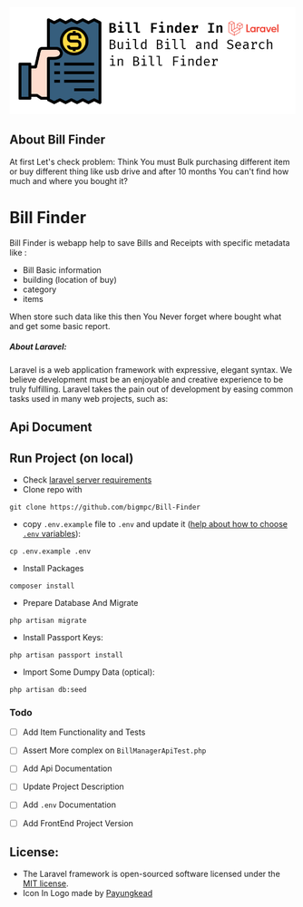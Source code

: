 <p align="center"><a href="https://laravel.com" target="_blank"><img src="https://github.com/bigmpc/Bill-Finder/raw/master/doc/assets/bill_header.png" width="auto"></a></p>


## About Bill Finder
At first Let's check problem:
Think You must Bulk purchasing different item or buy different thing like usb drive and after 10 months You can't find how much and where you bought it?

# Bill Finder

Bill Finder is webapp help to save Bills and Receipts with specific metadata like :
- Bill Basic information
- building (location of buy) 
- category 
- items

When store such data like this then You Never forget where bought what and get some basic report.

##### About Laravel:
Laravel is a web application framework with expressive, elegant syntax. We believe development must be an enjoyable and creative experience to be truly fulfilling. Laravel takes the pain out of development by easing common tasks used in many web projects, such as:


## Api Document


## Run Project (on local)
- Check [laravel server requirements](https://laravel.com/docs/8.x#server-requirements)
- Clone repo with
```shell script
git clone https://github.com/bigmpc/Bill-Finder
```
- copy `.env.example` file to `.env` and update it ([help about how to choose `.env` variables](#help-env)):
```shell script
cp .env.example .env
```
- Install Packages
```shell script
composer install
```
- Prepare Database And Migrate
```shell script
php artisan migrate
```
- Install Passport Keys:
```shell script
php artisan passport install
```
- Import Some Dumpy Data (optical):
```shell script
php artisan db:seed
```

### Todo

- [ ] Add Item Functionality and Tests
- [ ] Assert More complex on `BillManagerApiTest.php`
- [ ] Add Api Documentation
- [ ] Update Project Description
- [ ] Add `.env` Documentation
- [ ] Add FrontEnd Project Version


## License:
- The Laravel framework is open-sourced software licensed under the [MIT license](https://opensource.org/licenses/MIT).
- Icon In Logo made by <a href="https://www.flaticon.com/authors/payungkead" title="Payungkead">Payungkead</a>
 

